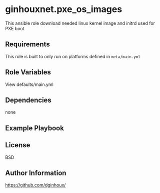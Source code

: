 ginhouxnet.pxe_os_images
=========

This ansible role download needed linux kernel image and initrd used for PXE boot


Requirements
------------

This role is built to only run on platforms defined in `meta/main.yml`


Role Variables
--------------

View defaults/main.yml 



Dependencies
------------

none

Example Playbook
----------------



License
-------

BSD


Author Information
------------------

https://github.com/dginhoux/
